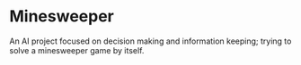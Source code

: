 # Minesweeper
An AI project focused on decision making and information keeping; trying to solve a minesweeper game by itself.
